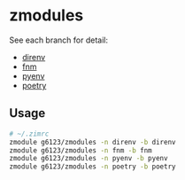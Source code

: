 # zmodules

See each branch for detail:

- [direnv](https://github.com/g6123/zmodules/tree/direnv)
- [fnm](https://github.com/g6123/zmodules/tree/fnm)
- [pyenv](https://github.com/g6123/zmodules/tree/pyenv)
- [poetry](https://github.com/g6123/zmodules/tree/poetry)

## Usage

```zsh
# ~/.zimrc
zmodule g6123/zmodules -n direnv -b direnv
zmodule g6123/zmodules -n fnm -b fnm
zmodule g6123/zmodules -n pyenv -b pyenv
zmodule g6123/zmodules -n poetry -b poetry
```
